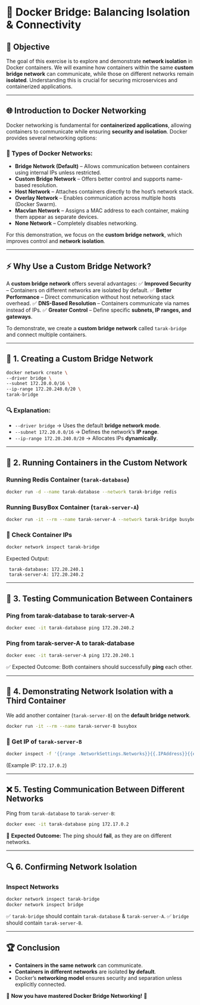 # 🚀 Docker Bridge: Balancing Isolation & Connectivity

## 📌 Objective
The goal of this exercise is to explore and demonstrate **network isolation** in Docker containers. We will examine how containers within the same **custom bridge network** can communicate, while those on different networks remain **isolated**. Understanding this is crucial for securing microservices and containerized applications.  

---

## 🌐 Introduction to Docker Networking
Docker networking is fundamental for **containerized applications**, allowing containers to communicate while ensuring **security and isolation**. Docker provides several networking options:

### 🔹 Types of Docker Networks:
- **Bridge Network (Default)** – Allows communication between containers using internal IPs unless restricted.
- **Custom Bridge Network** – Offers better control and supports name-based resolution.
- **Host Network** – Attaches containers directly to the host’s network stack.
- **Overlay Network** – Enables communication across multiple hosts (Docker Swarm).
- **Macvlan Network** – Assigns a MAC address to each container, making them appear as separate devices.
- **None Network** – Completely disables networking.

For this demonstration, we focus on the **custom bridge network**, which improves control and **network isolation**.

---

## ⚡ Why Use a Custom Bridge Network?
A **custom bridge network** offers several advantages:
✅ **Improved Security** – Containers on different networks are isolated by default.
✅ **Better Performance** – Direct communication without host networking stack overhead.
✅ **DNS-Based Resolution** – Containers communicate via names instead of IPs.
✅ **Greater Control** – Define specific **subnets, IP ranges, and gateways**.

To demonstrate, we create a **custom bridge network** called `tarak-bridge` and connect multiple containers.

---

## 🔧 1. Creating a Custom Bridge Network
```bash
docker network create \  
--driver bridge \  
--subnet 172.20.0.0/16 \  
--ip-range 172.20.240.0/20 \  
tarak-bridge
```
### 🔍 Explanation:
- `--driver bridge` → Uses the default **bridge network mode**.
- `--subnet 172.20.0.0/16` → Defines the network’s **IP range**.
- `--ip-range 172.20.240.0/20` → Allocates IPs **dynamically**.

---

## 🚀 2. Running Containers in the Custom Network
### Running **Redis Container** (`tarak-database`)
```bash
docker run -d --name tarak-database --network tarak-bridge redis
```
### Running **BusyBox Container** (`tarak-server-A`)
```bash
docker run -it --rm --name tarak-server-A --network tarak-bridge busybox
```

### 📌 Check Container IPs
```bash
docker network inspect tarak-bridge
```
Expected Output:
```
 tarak-database: 172.20.240.1
 tarak-server-A: 172.20.240.2
```

---

## 🔄 3. Testing Communication Between Containers
### Ping from **tarak-database** to **tarak-server-A**
```bash
docker exec -it tarak-database ping 172.20.240.2
```
### Ping from **tarak-server-A** to **tarak-database**
```bash
docker exec -it tarak-server-A ping 172.20.240.1
```
✅ Expected Outcome: Both containers should successfully **ping** each other.

---

## 🚧 4. Demonstrating Network Isolation with a Third Container
We add another container (`tarak-server-B`) on the **default bridge network**.
```bash
docker run -it --rm --name tarak-server-B busybox
```
### 📌 Get IP of `tarak-server-B`
```bash
docker inspect -f '{{range .NetworkSettings.Networks}}{{.IPAddress}}{{end}}' tarak-server-B
```
(Example IP: `172.17.0.2`)

---

## ❌ 5. Testing Communication Between Different Networks
Ping from `tarak-database` to `tarak-server-B`:
```bash
docker exec -it tarak-database ping 172.17.0.2
```
🚨 **Expected Outcome:** The ping should **fail**, as they are on different networks.

---

## 🔍 6. Confirming Network Isolation
### Inspect Networks
```bash
docker network inspect tarak-bridge
docker network inspect bridge
```
✅ `tarak-bridge` should contain `tarak-database` & `tarak-server-A`.
✅ `bridge` should contain `tarak-server-B`.

---

## 🏆 Conclusion
- **Containers in the same network** can communicate.
- **Containers in different networks** are isolated **by default**.
- Docker’s **networking model** ensures security and separation unless explicitly connected.

🚀 **Now you have mastered Docker Bridge Networking!** 🎯
